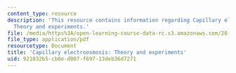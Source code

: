 ```yaml
---
content_type: resource
description: 'This resource contains information regarding Capillary electroosmosis:
  Theory and experiments.'
file: /media/https%3A/open-learning-course-data-rc.s3.amazonaws.com/20-430j-fields-forces-and-flows-in-biological-systems-fall-2015/921032b5cb8ed007f69713deb36d7271_MIT20_430JF15_Lecture21.pdf
file_type: application/pdf
resourcetype: Document
title: 'Capillary electroosmosis: Theory and experiments'
uid: 921032b5-cb8e-d007-f697-13deb36d7271
---
```

